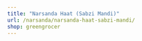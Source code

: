 ```yaml
---
title: "Narsanda Haat (Sabzi Mandi)"
url: /narsanda/narsanda-haat-sabzi-mandi/
shop: greengrocer
---
```


